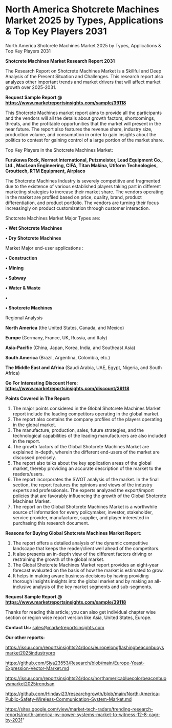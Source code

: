 # North America Shotcrete Machines Market 2025 by Types, Applications & Top Key Players 2031
North America Shotcrete Machines Market 2025 by Types, Applications & Top Key Players 2031

<strong>Shotcrete Machines Market Research Report 2031</strong>

The Research Report on Shotcrete Machines Market is a Skillful and Deep Analysis of the Present Situation and Challenges. This research report also analyzes other important trends and market drivers that will affect market growth over 2025-2031.

<strong>Request Sample Report @ <a href=https://www.marketreportsinsights.com/sample/39118>https://www.marketreportsinsights.com/sample/39118</a></strong>

This Shotcrete Machines market report aims to provide all the participants and the vendors will all the details about growth factors, shortcomings, threats, and the profitable opportunities that the market will present in the near future. The report also features the revenue share, industry size, production volume, and consumption in order to gain insights about the politics to contest for gaining control of a large portion of the market share.

Top Key Players in the Shotcrete Machines Market:

<strong>Furukawa Rock, Normet International, Putzmeister, Lead Equipment Co., Ltd., MacLean Engineering, CIFA, Titan Makina, Utiform Technologies, Grouttech, RTM Equipment, Airplaco</strong>

The Shotcrete Machines Industry is severely competitive and fragmented due to the existence of various established players taking part in different marketing strategies to increase their market share. The vendors operating in the market are profiled based on price, quality, brand, product differentiation, and product portfolio. The vendors are turning their focus increasingly on product customization through customer interaction.

Shotcrete Machines Market Major Types are:

<strong>•  Wet Shotcrete Machines

•  Dry Shotcrete Machines</strong>

Market Major end-user applications :

<strong>•  Construction

•  Mining

•  Subway

•  Water & Waste

•  

•  Shotcrete Machines</strong>

Regional Analysis

</u><strong><b>North America</b></strong> (the United States, Canada, and Mexico)

<strong><b>Europe </b></strong>(Germany, France, UK, Russia, and Italy)

<strong><b>Asia-Pacific</b></strong> (China, Japan, Korea, India, and Southeast Asia)

<strong><b>South America</b></strong> (Brazil, Argentina, Colombia, etc.)

<strong><b>The Middle East and Africa</b></strong> (Saudi Arabia, UAE, Egypt, Nigeria, and South Africa)

<strong>Go For Interesting Discount Here: <a href=https://www.marketreportsinsights.com/discount/39118>https://www.marketreportsinsights.com/discount/39118</a></strong>

<strong>Points Covered in The Report:</strong>
<ol>
  <li>The major points considered in the Global Shotcrete Machines Market report include the leading competitors operating in the global market.</li>
  <li>The report also contains the company profiles of the players operating in the global market.</li>
  <li>The manufacture, production, sales, future strategies, and the technological capabilities of the leading manufacturers are also included in the report.</li>
  <li>The growth factors of the Global Shotcrete Machines Market are explained in-depth, wherein the different end-users of the market are discussed precisely.</li>
  <li>The report also talks about the key application areas of the global market, thereby providing an accurate description of the market to the readers/users.</li>
  <li>The report incorporates the SWOT analysis of the market. In the final section, the report features the opinions and views of the industry experts and professionals. The experts analyzed the export/import policies that are favorably influencing the growth of the Global Shotcrete Machines Market.</li>
  <li>The report on the Global Shotcrete Machines Market is a worthwhile source of information for every policymaker, investor, stakeholder, service provider, manufacturer, supplier, and player interested in purchasing this research document.</li>
</ol>
<strong>Reasons for Buying Global Shotcrete Machines Market Report:</strong>

<ol>
  <li>The report offers a detailed analysis of the dynamic competitive landscape that keeps the reader/client well ahead of the competitors.</li>
  <li>It also presents an in-depth view of the different factors driving or restraining the growth of the global market.</li>
  <li>The Global Shotcrete Machines Market report provides an eight-year forecast evaluated on the basis of how the market is estimated to grow.</li>
  <li>It helps in making aware business decisions by having providing thorough insights insights into the global market and by making an all-inclusive analysis of the key market segments and sub-segments.</li>
</ol>
<strong>Request Sample Report @ <a href=https://www.marketreportsinsights.com/sample/39118>https://www.marketreportsinsights.com/sample/39118</a></strong>


Thanks for reading this article; you can also get individual chapter wise section or region wise report version like Asia, United States, Europe.

<strong>Contact Us:</strong>
sales@marketreportsinsights.com

<strong>Our other reports:</strong>

<a href=https://issuu.com/reportsinsights24/docs/europelongflashingbeaconbuoysmarket2025industrypro>https://issuu.com/reportsinsights24/docs/europelongflashingbeaconbuoysmarket2025industrypro</a>

<a href=https://github.com/Siya23553/Research/blob/main/Europe-Yeast-Expression-Vector-Market.md>https://github.com/Siya23553/Research/blob/main/Europe-Yeast-Expression-Vector-Market.md</a>

<a href=https://issuu.com/reportsinsights24/docs/northamericabluecolorbeaconbuoysmarket2025trendsan>https://issuu.com/reportsinsights24/docs/northamericabluecolorbeaconbuoysmarket2025trendsan</a>

<a href=https://github.com/Hindavi23/researchgrowth/blob/main/North-America-Public-Safety-Wireless-Communication-System-Market.md>https://github.com/Hindavi23/researchgrowth/blob/main/North-America-Public-Safety-Wireless-Communication-System-Market.md</a>

<a href=https://sites.google.com/view/market-tech-radars/trending-research-reports/north-america-pv-power-systems-market-to-witness-12-8-cagr-by-2031>https://sites.google.com/view/market-tech-radars/trending-research-reports/north-america-pv-power-systems-market-to-witness-12-8-cagr-by-2031</a>"
